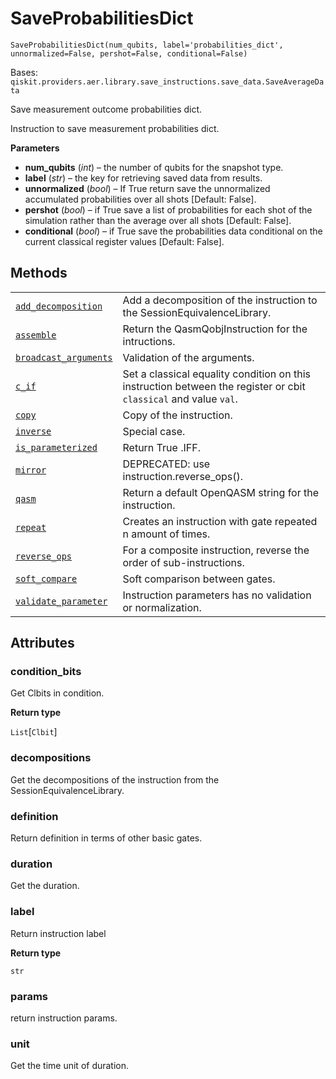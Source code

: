 # SaveProbabilitiesDict

<span id="undefined" />

`SaveProbabilitiesDict(num_qubits, label='probabilities_dict', unnormalized=False, pershot=False, conditional=False)`

Bases: `qiskit.providers.aer.library.save_instructions.save_data.SaveAverageData`

Save measurement outcome probabilities dict.

Instruction to save measurement probabilities dict.

**Parameters**

*   **num\_qubits** (*int*) – the number of qubits for the snapshot type.
*   **label** (*str*) – the key for retrieving saved data from results.
*   **unnormalized** (*bool*) – If True return save the unnormalized accumulated probabilities over all shots \[Default: False].
*   **pershot** (*bool*) – if True save a list of probabilities for each shot of the simulation rather than the average over all shots \[Default: False].
*   **conditional** (*bool*) – if True save the probabilities data conditional on the current classical register values \[Default: False].

## Methods

|                                                                                                                                                                                                                                                 |                                                                                                                  |
| ----------------------------------------------------------------------------------------------------------------------------------------------------------------------------------------------------------------------------------------------- | ---------------------------------------------------------------------------------------------------------------- |
| [`add_decomposition`](qiskit.providers.aer.library.SaveProbabilitiesDict.add_decomposition#qiskit.providers.aer.library.SaveProbabilitiesDict.add_decomposition "qiskit.providers.aer.library.SaveProbabilitiesDict.add_decomposition")         | Add a decomposition of the instruction to the SessionEquivalenceLibrary.                                         |
| [`assemble`](qiskit.providers.aer.library.SaveProbabilitiesDict.assemble#qiskit.providers.aer.library.SaveProbabilitiesDict.assemble "qiskit.providers.aer.library.SaveProbabilitiesDict.assemble")                                             | Return the QasmQobjInstruction for the intructions.                                                              |
| [`broadcast_arguments`](qiskit.providers.aer.library.SaveProbabilitiesDict.broadcast_arguments#qiskit.providers.aer.library.SaveProbabilitiesDict.broadcast_arguments "qiskit.providers.aer.library.SaveProbabilitiesDict.broadcast_arguments") | Validation of the arguments.                                                                                     |
| [`c_if`](qiskit.providers.aer.library.SaveProbabilitiesDict.c_if#qiskit.providers.aer.library.SaveProbabilitiesDict.c_if "qiskit.providers.aer.library.SaveProbabilitiesDict.c_if")                                                             | Set a classical equality condition on this instruction between the register or cbit `classical` and value `val`. |
| [`copy`](qiskit.providers.aer.library.SaveProbabilitiesDict.copy#qiskit.providers.aer.library.SaveProbabilitiesDict.copy "qiskit.providers.aer.library.SaveProbabilitiesDict.copy")                                                             | Copy of the instruction.                                                                                         |
| [`inverse`](qiskit.providers.aer.library.SaveProbabilitiesDict.inverse#qiskit.providers.aer.library.SaveProbabilitiesDict.inverse "qiskit.providers.aer.library.SaveProbabilitiesDict.inverse")                                                 | Special case.                                                                                                    |
| [`is_parameterized`](qiskit.providers.aer.library.SaveProbabilitiesDict.is_parameterized#qiskit.providers.aer.library.SaveProbabilitiesDict.is_parameterized "qiskit.providers.aer.library.SaveProbabilitiesDict.is_parameterized")             | Return True .IFF.                                                                                                |
| [`mirror`](qiskit.providers.aer.library.SaveProbabilitiesDict.mirror#qiskit.providers.aer.library.SaveProbabilitiesDict.mirror "qiskit.providers.aer.library.SaveProbabilitiesDict.mirror")                                                     | DEPRECATED: use instruction.reverse\_ops().                                                                      |
| [`qasm`](qiskit.providers.aer.library.SaveProbabilitiesDict.qasm#qiskit.providers.aer.library.SaveProbabilitiesDict.qasm "qiskit.providers.aer.library.SaveProbabilitiesDict.qasm")                                                             | Return a default OpenQASM string for the instruction.                                                            |
| [`repeat`](qiskit.providers.aer.library.SaveProbabilitiesDict.repeat#qiskit.providers.aer.library.SaveProbabilitiesDict.repeat "qiskit.providers.aer.library.SaveProbabilitiesDict.repeat")                                                     | Creates an instruction with gate repeated n amount of times.                                                     |
| [`reverse_ops`](qiskit.providers.aer.library.SaveProbabilitiesDict.reverse_ops#qiskit.providers.aer.library.SaveProbabilitiesDict.reverse_ops "qiskit.providers.aer.library.SaveProbabilitiesDict.reverse_ops")                                 | For a composite instruction, reverse the order of sub-instructions.                                              |
| [`soft_compare`](qiskit.providers.aer.library.SaveProbabilitiesDict.soft_compare#qiskit.providers.aer.library.SaveProbabilitiesDict.soft_compare "qiskit.providers.aer.library.SaveProbabilitiesDict.soft_compare")                             | Soft comparison between gates.                                                                                   |
| [`validate_parameter`](qiskit.providers.aer.library.SaveProbabilitiesDict.validate_parameter#qiskit.providers.aer.library.SaveProbabilitiesDict.validate_parameter "qiskit.providers.aer.library.SaveProbabilitiesDict.validate_parameter")     | Instruction parameters has no validation or normalization.                                                       |

## Attributes

<span id="undefined" />

### condition\_bits

Get Clbits in condition.

**Return type**

`List`\[`Clbit`]

<span id="undefined" />

### decompositions

Get the decompositions of the instruction from the SessionEquivalenceLibrary.

<span id="undefined" />

### definition

Return definition in terms of other basic gates.

<span id="undefined" />

### duration

Get the duration.

<span id="undefined" />

### label

Return instruction label

**Return type**

`str`

<span id="undefined" />

### params

return instruction params.

<span id="undefined" />

### unit

Get the time unit of duration.
